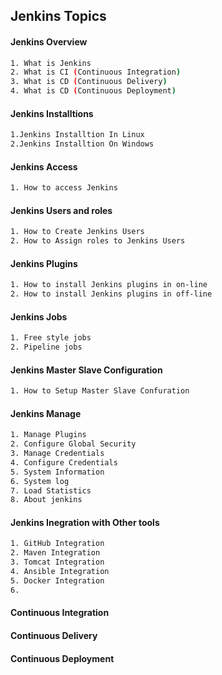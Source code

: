 ## Jenkins Topics
#### Jenkins Overview 
```sh
1. What is Jenkins
2. What is CI (Continuous Integration)
3. What is CD (Continuous Delivery)
4. What is CD (Continuous Deployment)
```
#### Jenkins Installtions
```sh
1.Jenkins Installtion In Linux
2.Jenkins Installtion On Windows
```
#### Jenkins Access
```sh
1. How to access Jenkins
```
#### Jenkins Users and roles
```sh
1. How to Create Jenkins Users
2. How to Assign roles to Jenkins Users
```
#### Jenkins Plugins
```sh
1. How to install Jenkins plugins in on-line
2. How to install Jenkins plugins in off-line
```
#### Jenkins Jobs
```sh
1. Free style jobs
2. Pipeline jobs
```
#### Jenkins Master Slave Configuration
```sh
1. How to Setup Master Slave Confuration
```
#### Jenkins Manage
```sh
1. Manage Plugins
2. Configure Global Security
3. Manage Credentials
4. Configure Credentials
5. System Information
6. System log
7. Load Statistics
8. About jenkins
```
#### Jenkins Inegration with Other tools
```sh
1. GitHub Integration
2. Maven Integration
3. Tomcat Integration
4. Ansible Integration
5. Docker Integration
6. 
```
#### Continuous Integration
#### Continuous Delivery
#### Continuous Deployment


